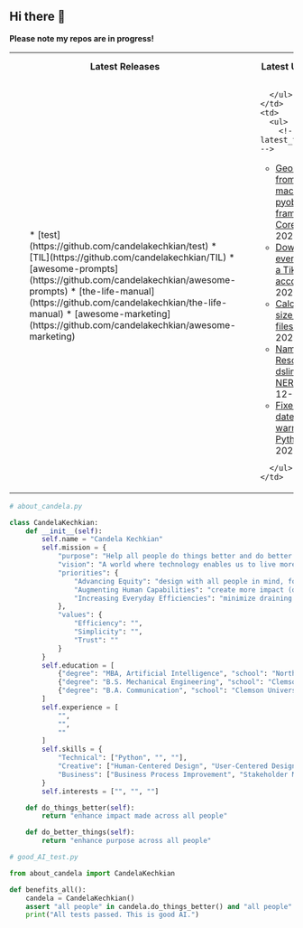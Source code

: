 ## Hi there 👋

**Please note my repos are in progress!**

<table>
  <tr>
    <th>Latest Releases</th>
    <th>Latest Updates</th>
    <th>Latest TIL</th>
  </tr>
  <tr>
    <td>
      <ul>
        <!-- latest_repos starts -->
* [test](https://github.com/candelakechkian/test)
* [TIL](https://github.com/candelakechkian/TIL)
* [awesome-prompts](https://github.com/candelakechkian/awesome-prompts)
* [the-life-manual](https://github.com/candelakechkian/the-life-manual)
* [awesome-marketing](https://github.com/candelakechkian/awesome-marketing)
<!-- latest_repos ends -->
      </ul>
    </td>
    <td>
      <ul>
        <!-- latest_releases starts -->

<!-- latest_releases ends -->
      </ul>
    </td>
    <td>
      <ul>
        <!-- latest_tils starts -->
* [Geocoding from Python on macOS using pyobjc-framework-CoreLocation](https://github.com/simonw/til/blob/main/python/pyobjc-framework-corelocation.md) - 2025-01-26
* [Downloading every video for a TikTok account](https://github.com/simonw/til/blob/main/tiktok/download-all-videos.md) - 2025-01-19
* [Calculating the size of all LFS files in a repo](https://github.com/simonw/til/blob/main/git/size-of-lfs-files.md) - 2024-12-25
* [Named Entity Resolution with dslim/distilbert-NER](https://github.com/simonw/til/blob/main/llms/bert-ner.md) - 2024-12-24
* [Fixes for datetime UTC warnings in Python](https://github.com/simonw/til/blob/main/python/utc-warning-fix.md) - 2024-12-12
<!-- latest_tils ends -->
      </ul>
    </td>
  </tr>
</table>


```python
# about_candela.py

class CandelaKechkian:
    def __init__(self):
        self.name = "Candela Kechkian"
        self.mission = {
            "purpose": "Help all people do things better and do better things",
            "vision": "A world where technology enables us to live more purposefully",
            "priorities": {
                "Advancing Equity": "design with all people in mind, for the benefit of all, and made accessible to all (all people)",
                "Augmenting Human Capabilities": "create more impact (do things better)",
                "Increasing Everyday Efficiencies": "minimize draining tasks and focus on the uniquely human endeavors that bring us joy (do better things)"
            },
            "values": {
                "Efficiency": "",
                "Simplicity": "",
                "Trust": ""
            }
        }
        self.education = [
            {"degree": "MBA, Artificial Intelligence", "school": "Northwestern University", "grad_year": 2026}
            {"degree": "B.S. Mechanical Engineering", "school": "Clemson University", "grad_year": 2019},
            {"degree": "B.A. Communication", "school": "Clemson University", "grad_year": 2019},
        ]
        self.experience = [
            "",
            "",
            ""
        ]
        self.skills = {
            "Technical": ["Python", "", ""],
            "Creative": ["Human-Centered Design", "User-Centered Design", "UX/UI Thinking", "Storytelling & Communication"],
            "Business": ["Business Process Improvement", "Stakeholder Management", "", ""]
        }
        self.interests = ["", "", ""]

    def do_things_better(self):
        return "enhance impact made across all people"

    def do_better_things(self):
        return "enhance purpose across all people"
```

```python
# good_AI_test.py

from about_candela import CandelaKechkian

def benefits_all():
    candela = CandelaKechkian()
    assert "all people" in candela.do_things_better() and "all people" in candela.do_better_things(), "Test failed. AI is not universally beneficial. Do not deploy."
    print("All tests passed. This is good AI.")
```
